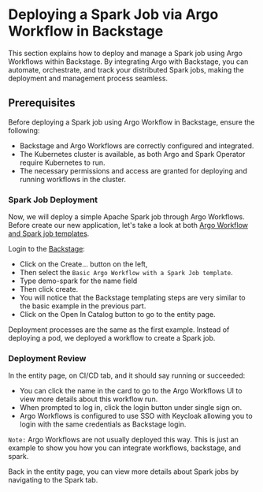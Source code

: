 # Deploying a Spark Job via Argo Workflow in Backstage
This section explains how to deploy and manage a Spark job using Argo Workflows within Backstage. By integrating Argo with Backstage, you can automate, orchestrate, and track your distributed Spark jobs, making the deployment and management process seamless.

## Prerequisites
Before deploying a Spark job using Argo Workflow in Backstage, ensure the following:

- Backstage and Argo Workflows are correctly configured and integrated.
- The Kubernetes cluster is available, as both Argo and Spark Operator require Kubernetes to run.
- The necessary permissions and access are granted for deploying and running workflows in the cluster.

### Spark Job Deployment 
Now, we will deploy a simple Apache Spark job through Argo Workflows.
Before create our new application, let's take a look at both [Argo Workflow and Spark job templates](https://github.com/cnoe-io/stacks/blob/main/ref-implementation/backstage-templates/entities/argo-workflows/skeleton/manifests/deployment.yaml). 

Login to the [Backstage](https://cnoe.localtest.me:8443/):
- Click on the Create... button on the left,
- Then select the `Basic Argo Workflow with a Spark Job template`.
- Type demo-spark for the name field
- Then click create. 
- You will notice that the Backstage templating steps are very similar to the basic example in the previous part.
- Click on the Open In Catalog button to go to the entity page.

Deployment processes are the same as the first example. Instead of deploying a pod, we deployed a workflow to create a Spark job.

### Deployment Review

In the entity page, on CI/CD tab, and it should say running or succeeded:
- You can click the name in the card to go to the Argo Workflows UI to view more details about this workflow run.
- When prompted to log in, click the login button under single sign on.
- Argo Workflows is configured to use SSO with Keycloak allowing you to login with the same credentials as Backstage login.

`Note:` Argo Workflows are not usually deployed this way. This is just an example to show you how you can integrate workflows, backstage, and spark.

Back in the entity page, you can view more details about Spark jobs by navigating to the Spark tab.
